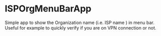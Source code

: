 # ISPOrgMenuBarApp

Simple app to show the Organization name (i.e. ISP name ) in menu bar. Useful for example to quickly verify if you are on VPN connection or not.
